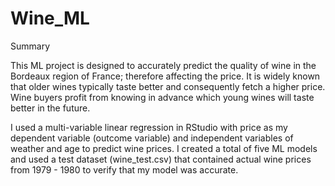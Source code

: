 # Wine_ML

Summary

This ML project is designed to accurately predict the quality of wine in the Bordeaux region of France; therefore affecting the price. It is widely known that older wines typically taste better and consequently fetch a higher price. Wine buyers profit from knowing in advance which young wines will taste better in the future.

I used a multi-variable linear regression in RStudio with price as my dependent variable (outcome variable) and independent variables of weather and age to predict wine prices. I created a total of five ML models and used a test dataset (wine_test.csv) that contained actual wine prices from 1979 - 1980 to verify that my model was accurate.
